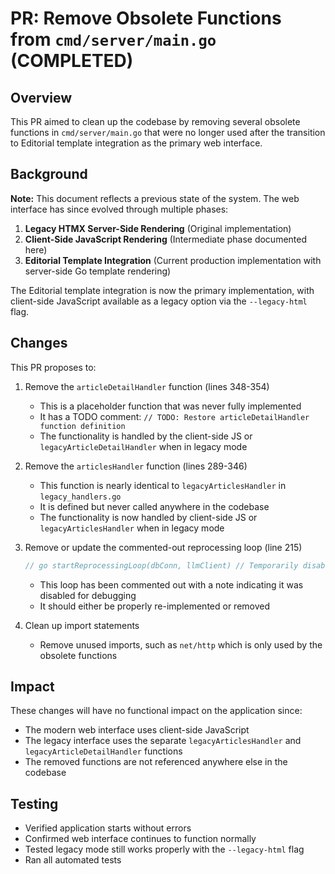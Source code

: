 # PR: Remove Obsolete Functions from `cmd/server/main.go` (COMPLETED)

## Overview

This PR aimed to clean up the codebase by removing several obsolete functions in `cmd/server/main.go` that were no longer used after the transition to Editorial template integration as the primary web interface.

## Background

**Note:** This document reflects a previous state of the system. The web interface has since evolved through multiple phases:

1. **Legacy HTMX Server-Side Rendering** (Original implementation)
2. **Client-Side JavaScript Rendering** (Intermediate phase documented here)
3. **Editorial Template Integration** (Current production implementation with server-side Go template rendering)

The Editorial template integration is now the primary implementation, with client-side JavaScript available as a legacy option via the `--legacy-html` flag.

## Changes

This PR proposes to:

1. Remove the `articleDetailHandler` function (lines 348-354)
   - This is a placeholder function that was never fully implemented
   - It has a TODO comment: `// TODO: Restore articleDetailHandler function definition`
   - The functionality is handled by the client-side JS or `legacyArticleDetailHandler` when in legacy mode

2. Remove the `articlesHandler` function (lines 289-346)
   - This function is nearly identical to `legacyArticlesHandler` in `legacy_handlers.go`
   - It is defined but never called anywhere in the codebase
   - The functionality is now handled by client-side JS or `legacyArticlesHandler` when in legacy mode

3. Remove or update the commented-out reprocessing loop (line 215)
   ```go
   // go startReprocessingLoop(dbConn, llmClient) // Temporarily disabled for debugging
   ```
   - This loop has been commented out with a note indicating it was disabled for debugging
   - It should either be properly re-implemented or removed

4. Clean up import statements
   - Remove unused imports, such as `net/http` which is only used by the obsolete functions

## Impact

These changes will have no functional impact on the application since:
- The modern web interface uses client-side JavaScript
- The legacy interface uses the separate `legacyArticlesHandler` and `legacyArticleDetailHandler` functions
- The removed functions are not referenced anywhere else in the codebase

## Testing

- Verified application starts without errors
- Confirmed web interface continues to function normally
- Tested legacy mode still works properly with the `--legacy-html` flag
- Ran all automated tests
